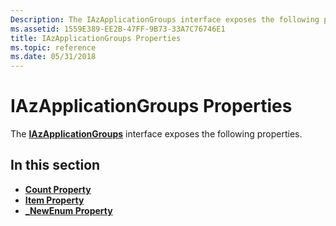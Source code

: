 ```yaml
---
Description: The IAzApplicationGroups interface exposes the following properties.
ms.assetid: 1559E389-EE2B-47FF-9B73-33A7C76746E1
title: IAzApplicationGroups Properties
ms.topic: reference
ms.date: 05/31/2018
---
```


# IAzApplicationGroups Properties

The [**IAzApplicationGroups**](/windows/desktop/api/Azroles/nn-azroles-iazapplicationgroups) interface exposes the following properties.

## In this section

-   [**Count Property**](/windows/desktop/api/Azroles/nf-azroles-iazapplicationgroups-get_count)
-   [**Item Property**](/windows/desktop/api/Azroles/nf-azroles-iazapplicationgroups-get_item)
-   [**\_NewEnum Property**](/windows/desktop/api/Azroles/nf-azroles-iazapplicationgroups-get__newenum)

 

 



